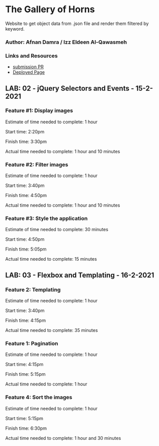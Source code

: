 # The Gallery of Horns

Website to get object data from .json file and render them filtered by keyword.

### Author: Afnan Damra / Izz Eldeen Al-Qawasmeh

### Links and Resources
* [submission PR](https://github.com/afnandamra/the-gallery-of-horns/pull/2)
* [Deployed Page](https://afnandamra.github.io/the-gallery-of-horns/)

## LAB: 02 - jQuery Selectors and Events - 15-2-2021

### Feature #1: Display images

Estimate of time needed to complete: 1 hour

Start time: 2:20pm

Finish time: 3:30pm

Actual time needed to complete: 1 hour and 10 minutes

### Feature #2: Filter images

Estimate of time needed to complete: 1 hour

Start time: 3:40pm

Finish time: 4:50pm

Actual time needed to complete: 1 hour and 10 minutes

### Feature #3: Style the application

Estimate of time needed to complete: 30 minutes

Start time: 4:50pm

Finish time: 5:05pm

Actual time needed to complete: 15 minutes


## LAB: 03 - Flexbox and Templating - 16-2-2021

### Feature 2: Templating

Estimate of time needed to complete: 1 hour

Start time: 3:40pm

Finish time: 4:15pm

Actual time needed to complete: 35 minutes

### Feature 1: Pagination

Estimate of time needed to complete: 1 hour

Start time: 4:15pm

Finish time: 5:15pm

Actual time needed to complete: 1 hour

### Feature 4: Sort the images

Estimate of time needed to complete: 1 hour

Start time: 5:15pm

Finish time: 6:30pm

Actual time needed to complete: 1 hour and 30 minutes